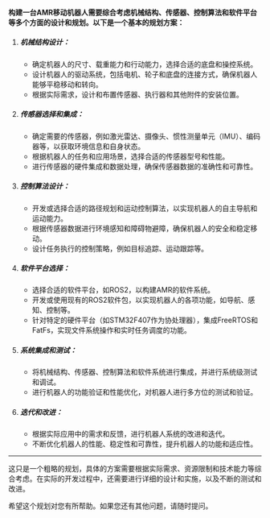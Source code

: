 #### 构建一台AMR移动机器人需要综合考虑机械结构、传感器、控制算法和软件平台等多个方面的设计和规划。以下是一个基本的规划方案：

1.  ##### 机械结构设计：

    -   确定机器人的尺寸、载重能力和行动能力，选择合适的底盘和操控系统。
    -   设计机器人的驱动系统，包括电机、轮子和底盘的连接方式，确保机器人能够平稳移动和转向。
    -   根据实际需求，设计和布置传感器、执行器和其他附件的安装位置。

2.  ##### 传感器选择和集成：

    -   确定需要的传感器，例如激光雷达、摄像头、惯性测量单元（IMU）、编码器等，以获取环境信息和自身状态。
    -   根据机器人的任务和应用场景，选择合适的传感器型号和性能。
    -   进行传感器的硬件集成和数据处理，确保传感器数据的准确性和可靠性。

3.  ##### 控制算法设计：

    -   开发或选择合适的路径规划和运动控制算法，以实现机器人的自主导航和运动能力。
    -   根据传感器数据进行环境感知和障碍物避障，确保机器人的安全和稳定移动。
    -   设计任务执行的控制策略，例如目标追踪、运动跟踪等。

4.  ##### 软件平台选择：

    -   选择合适的软件平台，如ROS2，以构建AMR的软件系统。
    -   开发或使用现有的ROS2软件包，以实现机器人的各项功能，如导航、感知、控制等。
    -   针对特定的硬件平台（如STM32F407作为协处理器），集成FreeRTOS和FatFs，实现文件系统操作和实时任务调度的功能。

5.  ##### 系统集成和测试：

    -   将机械结构、传感器、控制算法和软件系统进行集成，并进行系统级测试和调试。
    -   进行机器人的功能验证和性能优化，对机器人进行多方位的测试和验证。

6.  ##### 迭代和改进：

    -   根据实际应用中的需求和反馈，进行机器人系统的改进和迭代。
    -   不断优化机器人的性能、稳定性和可靠性，提升机器人的功能和适应性。

---

这只是一个粗略的规划，具体的方案需要根据实际需求、资源限制和技术能力等综合考虑。在实际的开发过程中，还需要进行详细的设计和实施，以及不断的测试和改进。

希望这个规划对您有所帮助。如果您还有其他问题，请随时提问。
